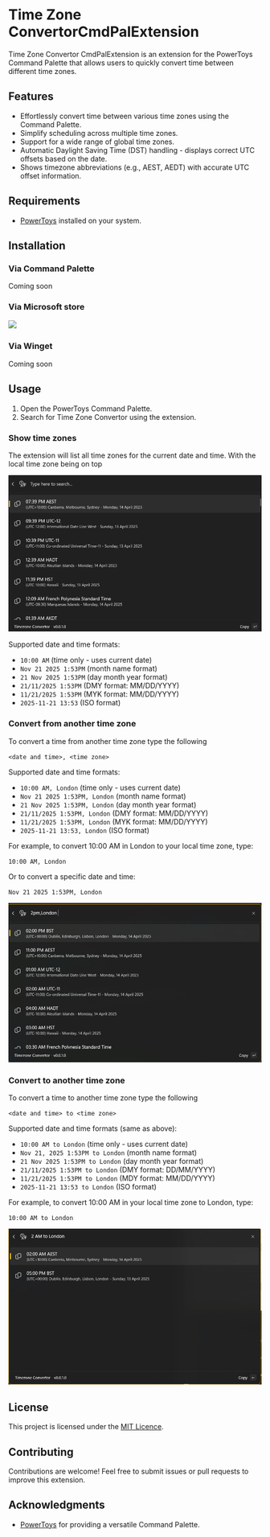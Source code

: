 # Time Zone ConvertorCmdPalExtension

Time Zone Convertor CmdPalExtension is an extension for the PowerToys Command Palette that allows users to quickly convert time between different time zones.

## Features

- Effortlessly convert time between various time zones using the Command Palette.
- Simplify scheduling across multiple time zones.
- Support for a wide range of global time zones.
- Automatic Daylight Saving Time (DST) handling - displays correct UTC offsets based on the date.
- Shows timezone abbreviations (e.g., AEST, AEDT) with accurate UTC offset information.

## Requirements

- [PowerToys](https://github.com/microsoft/PowerToys) installed on your system.

## Installation

### Via Command Palette

Coming soon

### Via Microsoft store

<a href="https://apps.microsoft.com/detail/9P4TC0QM648H?mode=direct">
 <img src="https://get.microsoft.com/images/en-us%20dark.svg" width="200"/>
</a>


### Via Winget

Coming soon

## Usage

1. Open the PowerToys Command Palette.
2. Search for Time Zone Convertor using the extension.

### Show time zones

The extension will list all time zones for the current date and time. With the local time zone being on top

![](./images/example1.png)

Supported date and time formats:
- `10:00 AM` (time only - uses current date)
- `Nov 21 2025 1:53PM` (month name format)
- `21 Nov 2025 1:53PM` (day month year format)
- `21/11/2025 1:53PM` (DMY format: MM/DD/YYYY)
- `11/21/2025 1:53PM` (MYK format: MM/DD/YYYY)
- `2025-11-21 13:53` (ISO format)

### Convert from another time zone

To convert a time from another time zone type the following

```
<date and time>, <time zone>
```

Supported date and time formats:
- `10:00 AM, London` (time only - uses current date)
- `Nov 21 2025 1:53PM, London` (month name format)
- `21 Nov 2025 1:53PM, London` (day month year format)
- `21/11/2025 1:53PM, London` (DMY format: MM/DD/YYYY)
- `11/21/2025 1:53PM, London` (MYK format: MM/DD/YYYY)
- `2025-11-21 13:53, London` (ISO format)

For example, to convert 10:00 AM in London to your local time zone, type:

```
10:00 AM, London
```

Or to convert a specific date and time:

```
Nov 21 2025 1:53PM, London
```

![](./images/example2.png)

### Convert to another time zone

To convert a time to another time zone type the following

```
<date and time> to <time zone>
```

Supported date and time formats (same as above):
- `10:00 AM to London` (time only - uses current date)
- `Nov 21, 2025 1:53PM to London` (month name format)
- `21 Nov 2025 1:53PM to London` (day month year format)
- `21/11/2025 1:53PM to London` (DMY format: DD/MM/YYYY)
- `11/21/2025 1:53PM to London` (MDY format: MM/DD/YYYY)
- `2025-11-21 13:53 to London` (ISO format)

For example, to convert 10:00 AM in your local time zone to London, type:

```
10:00 AM to London
```

![](./images/example3.png)

## License

This project is licensed under the [MIT Licence](LICENCE).

## Contributing

Contributions are welcome! Feel free to submit issues or pull requests to improve this extension.

## Acknowledgments

- [PowerToys](https://github.com/microsoft/PowerToys) for providing a versatile Command Palette.
